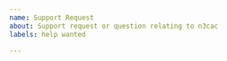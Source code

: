 ```yaml
---
name: Support Request
about: Support request or question relating to n3cac
labels: help wanted

---
```


<!--
STOP -- PLEASE READ!

GitHub is not the right place for support requests.

If you're looking for help, check [DevOps StackExchange](https://devops.stackexchange.com/questions/tagged/n3cac).

If the matter is security related, please disclose it privately by sending an email to chocolatey030@gmail.com
-->
